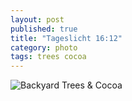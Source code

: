 ```yaml
---
layout: post
published: true
title: "Tageslicht 16:12"
category: photo
tags: trees cocoa
---
```


![Backyard Trees & Cocoa](http://25.media.tumblr.com/0aeed59c5d81fadbb66173f042e3103a/tumblr_mvjxotXwYZ1rive1ro1_500.jpg)
